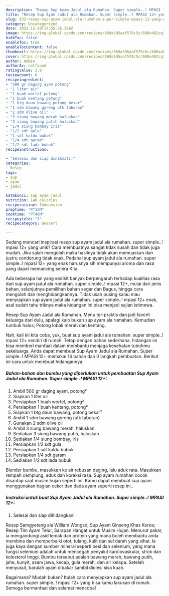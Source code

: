 ```yaml
---
description: "Resep Sup Ayam Jadul ala Rumahan. Super simple..! MPASI 12+ yang Enak"
title: "Resep Sup Ayam Jadul ala Rumahan. Super simple..! MPASI 12+ yang Enak"
slug: 933-resep-sup-ayam-jadul-ala-rumahan-super-simple-mpasi-12-yang-enak
category: Uncategorized
date: 2022-12-20T17:55:56.399Z
image: https://img-global.cpcdn.com/recipes/969a595aaf570c5c/680x482cq70/sup-ayam-jadul-ala-rumahan-super-simple-mpasi-12-foto-resep-utama.jpg
hideToc: false
enableToc: true
enableTocContent: false
thumbnail: https://img-global.cpcdn.com/recipes/969a595aaf570c5c/680x482cq70/sup-ayam-jadul-ala-rumahan-super-simple-mpasi-12-foto-resep-utama.jpg
cover: https://img-global.cpcdn.com/recipes/969a595aaf570c5c/680x482cq70/sup-ayam-jadul-ala-rumahan-super-simple-mpasi-12-foto-resep-utama.jpg
author: Admin
authorAv: notfound
ratingvalue: 3.8
reviewcount: 6
recipeingredient:
- "500 gr daging ayam potong"
- "1 liter air"
- "1 buah wortel potong"
- "1 buah kentang potong"
- "1 btg daun bawang potong besar"
- "1 sdm bawang goreng utk taburan"
- "2 sdm olive oil"
- "3 siung bawang merah haluskan"
- "3 siung bawang putih haluskan"
- "1/4 siung bombay iris"
- "1/2 sdt gula"
- "1 sdt kaldu bubuk"
- "1/4 sdt garam"
- "1/2 sdt lada bubuk"
recipeinstructions:

- "Selesai dan siap dinikmati!"
categories:
- Resep
tags:
- sup
- ayam
- jadul

katakunci: sup ayam jadul 
nutrition: 148 calories
recipecuisine: Indonesian
preptime: "PT12M"
cooktime: "PT46M"
recipeyield: "3"
recipecategory: Dessert

---
```





Sedang mencari inspirasi resep sup ayam jadul ala rumahan. super simple..! mpasi 12+ yang unik? Cara membuatnya sangat tidak susah dan tidak juga mudah. Jika salah mengolah maka hasilnya tidak akan memuaskan dan justru cenderung tidak enak. Padahal sup ayam jadul ala rumahan. super simple..! mpasi 12+ yang enak harusnya sih mempunyai aroma dan rasa yang dapat memancing selera Kita.





Ada beberapa hal yang sedikit banyak berpengaruh terhadap kualitas rasa dari sup ayam jadul ala rumahan. super simple..! mpasi 12+, mulai dari jenis bahan, selanjutnya pemilihan bahan segar dan Bagus, hingga cara mengolah dan menghidangkannya. Tidak usah pusing kalau mau menyiapkan sup ayam jadul ala rumahan. super simple..! mpasi 12+ enak,      asal sudah tahu triknya maka hidangan ini bisa menjadi sajian istimewa.














Resep Sup Ayam Jadul ala Rumahan. Menu ter-praktis dan jadi favorit keluarga dari dulu, apalagi kalo bukan sup ayam ala rumahan. Kemudian tumbuk halus; Potong lobak merah dan kentang.






Nah, kali ini kita coba, yuk, buat sup ayam jadul ala rumahan. super simple..! mpasi 12+ sendiri di rumah. Tetap dengan bahan sederhana, hidangan ini bisa memberi manfaat dalam membantu menjaga kesehatan tubuhmu sekeluarga. Anda dapat membuat Sup Ayam Jadul ala Rumahan. Super simple..! MPASI 12+ memakai 14 bahan dan 0 langkah pembuatan. Berikut ini cara untuk membuat hidangannya.

<!--inarticleads1-->

##### Bahan-bahan dan bumbu yang diperlukan untuk pembuatan Sup Ayam Jadul ala Rumahan. Super simple..! MPASI 12+:

1. Ambil 500 gr daging ayam, potong²
1. Siapkan 1 liter air
1. Persiapkan 1 buah wortel, potong²
1. Persiapkan 1 buah kentang, potong²
1. Siapkan 1 btg daun bawang, potong besar²
1. Ambil 1 sdm bawang goreng (utk taburan)
1. Gunakan 2 sdm olive oil
1. Ambil 3 siung bawang merah, haluskan
1. Sediakan 3 siung bawang putih, haluskan
1. Sediakan 1/4 siung bombay, iris
1. Persiapkan 1/2 sdt gula
1. Persiapkan 1 sdt kaldu bubuk
1. Persiapkan 1/4 sdt garam
1. Sediakan 1/2 sdt lada bubuk


Blender bumbu, masukkan ke air rebusan daging, lalu aduk rata. Masukkan rempah cemplung, aduk dan koreksi rasa. Sup ayam rumahan cocok disantap saat musim hujan seperti ini. Kamu dapat membuat sup ayam menggunakan bagian ceker dan dada ayam seperti resep ini.. 

<!--inarticleads2-->

##### Instruksi untuk buat Sup Ayam Jadul ala Rumahan. Super simple..! MPASI 12+:


1. Selesai dan siap dihidangkan!

Resep Samgyetang ala William Wongso, Sup Ayam Ginseng Khas Korea; Resep Tim Ayam Telur, Sarapan Hangat untuk Musim Hujan. Menurut pakar, ia mengandungi asid lemak dan protein yang mana boleh membantu anda membina dan memperbaiki otot, tulang, kulit dan sel darah yang sihat. Ia juga kaya dengan sumber mineral seperti besi dan selenium, yang mana fungsi selenium adalah untuk mencegah penyakit kardiovaskular, strok dan kolesterol tinggi. Bumbu tersebut adalah bawang merah, bawang putih, jahe, kunyit, asam jawa, kecap, gula merah, dan air kelapa. Setelah menyusut, barulah ayam dibakar sambil diolesi sisa kuah. 

Bagaimana? Mudah bukan? Itulah cara menyiapkan sup ayam jadul ala rumahan. super simple..! mpasi 12+ yang bisa kamu lakukan di rumah. Semoga bermanfaat dan selamat mencoba!
